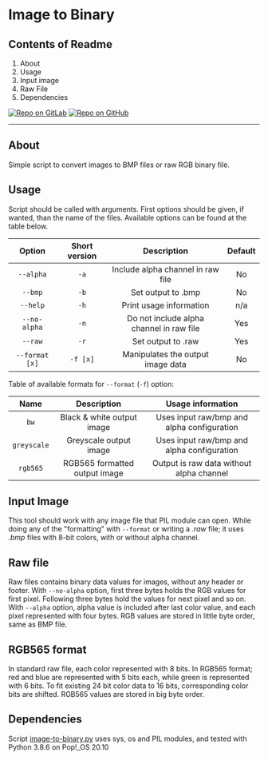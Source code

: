 # Image to Binary

## Contents of Readme

1. About
2. Usage
4. Input image
5. Raw File
6. Dependencies

[![Repo on GitLab](https://img.shields.io/badge/repo-GitLab-6C488A.svg)](https://gitlab.com/suoglu/image-to-binary)
[![Repo on GitHub](https://img.shields.io/badge/repo-GitHub-3D76C2.svg)](https://github.com/suoglu/Image-to-Binary)

---

## About

Simple script to convert images to BMP files or raw RGB binary file.

## Usage

Script should be called with arguments. First options should be given, if wanted, than the name of the files. Available options can be found at the table below.

| Option | Short version | Description | Default |
| :----: | :----: | :----: | :----:  |
 |`--alpha`|`-a` | Include alpha channel in raw file | No |
 |`--bmp`|`-b` | Set output to .bmp | No |
 |`--help`|`-h` | Print usage information | n/a |
 |`--no-alpha`|`-n` | Do not include alpha channel in raw file | Yes |
 |`--raw`|`-r` | Set output to .raw | Yes |
 |`--format [x]`|`-f [x]` | Manipulates the output image data | No |

Table of available formats for `--format` (`-f`) option:

| Name | Description | Usage information |
| :----: | :----: | :----: |
|`bw`|Black & white output image|Uses input raw/bmp and alpha configuration|
|`greyscale`|Greyscale output image|Uses input raw/bmp and alpha configuration|
|`rgb565`|RGB565 formatted output image|Output is raw data without alpha channel|

## Input Image

This tool should work with any image file that PIL module can open. While doing any of the "formatting" with `--format` or writing a *.raw* file; it uses *.bmp* files with 8-bit colors, with or without alpha channel.

## Raw file

Raw files contains binary data values for images, without any header or footer. With `--no-alpha` option, first three bytes holds the RGB values for first pixel. Following three bytes hold the values for next pixel and so on. With `--alpha` option, alpha value is included after last color value, and each pixel represented with four bytes. RGB values are stored in little byte order, same as BMP file.

## RGB565 format

In standard raw file, each color represented with 8 bits. In RGB565 format; red and blue are represented with 5 bits each, while green is represented with 6 bits. To fit existing 24 bit color data to 16 bits, corresponding color bits are shifted. RGB565 values are stored in big byte order.

## Dependencies

Script [image-to-binary.py](Sources/image-to-binary.py) uses sys, os and PIL modules, and tested with Python 3.8.6 on Pop!_OS 20.10
